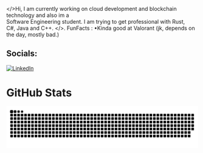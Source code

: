  </>Hi, I am currently working on cloud development and blockchain technology and also im a <br>Software Engineering student. I am trying to get professional with Rust, <br>C#, Java and C++.   </>. FunFacts : •Kinda good at Valorant (jk, depends on the day, mostly bad.)  


##  Socials:
[![LinkedIn](https://img.shields.io/badge/LinkedIn-%230077B5.svg?logo=linkedin&logoColor=white)](https://linkedin.com/in/www.linkedin.com/in/beren-elçin-polat-078829245) 


#  GitHub Stats
![GitHub Snake Graph](https://github.com/berenpolat/berenpolat/blob/output/github-contribution-grid-snake.svg)

